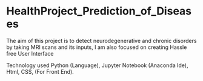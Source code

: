 # HealthProject_Prediction_of_Diseases

The aim of this project is to detect neurodegenerative and chronic disorders by taking MRI scans and its inputs, I am also focused on creating Hassle free User Interface

Technology used Python (Language), Jupyter Notebook (Anaconda Ide), Html, CSS, (For Front End).
